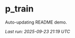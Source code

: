 # p_train

Auto-updating README demo.

<!--START_SECTION:status-->
_Last run: 2025-09-23 21:19 UTC_
<!--END_SECTION:status-->









































































































































































































































































































































































































































































































































































































































































































































